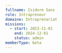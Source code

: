 ```yaml
---
fullname: Isidore Sanz
role: Intrapreneur
domaine: Intraprenariat
missions:
  - start: 2023-11-01
    end: 2024-12-01
    status: admin
memberType: beta
---
```

